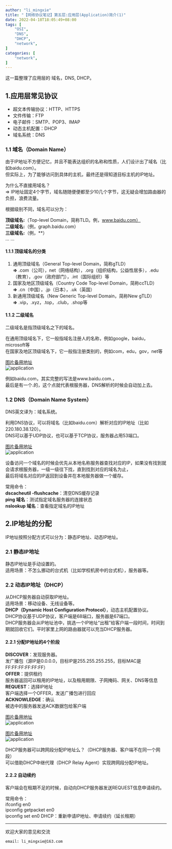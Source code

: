 ```yaml
---
author: "li_mingxie"
title: "【网络协议笔记】第五层:应用层(Application)简介(1)"
date: 2022-04-18T18:05:49+08:00
tags: [
    "OSI",
    "DNS",
    "DHCP",
    "network",
]
categories: [
    "network",
]
---
```


这一篇整理了应用层的 域名，DNS, DHCP。
<!--more-->
## 1.应用层常见协议

* 超文本传输协议：HTTP、HTTPS
* 文件传输：FTP
* 电子邮件：SMTP、POP3、IMAP
* 动态主机配置：DHCP
* 域名系统：DNS

### 1.1 域名（Domain Name）

由于IP地址不方便记忆，并且不能表达组织的名称和性质，人们设计出了域名（比如baidu.com）。  
但实际上，为了能够访问到具体的主机，最终还是得知道目标主机的IP地址。  

为什么不直接用域名？  
=> IP地址固定4个字节，域名随随便便都至少10几个字节，这无疑会增加路由器的负担，浪费流量。  

根据级别不同，域名可以分为：  

**顶级域名:**（Top-level Domain，简称TLD。例，www.baidu.com）  
**二级域名:**（例，graph.baidu.com）  
**三级域名:**（例，**）  
… …

#### 1.1.1 顶级域名的分类

1. 通用顶级域名（General Top-level Domain，简称gTLD）  
**=>** .com（公司），net（网络结构），.org（组织结构，公益性居多），.edu（教育），.gov（政府部门），.int（国际组织）等  
2. 国家及地区顶级域名（Country Code Top-level Domain，简称ccTLD）  
**=>** .cn（中国），.jp（日本），.uk（英国）  
3. 新通用顶级域名（New Generic Top-level Domain，简称New gTLD）  
**=>** .vip，.xyz，.top，.club，.shop等  

#### 1.1.2 二级域名  

二级域名是指顶级域名之下的域名。  

在通用顶级域名下，它一般指域名注册人的名称，例如google，baidu，microsoft等  
在国家及地区顶级域名下，它一般指注册类别的，例如com，edu，gov，net等  

[图片备用地址](https://limingxie.github.io/images/network/application/application_01.png)  
![application](https://mingxie-blog.oss-cn-beijing.aliyuncs.com/image/network/application/application_01.png?x-oss-process=image/resize,w_700,m_lfit)  

例如baidu.com，其实完整的写法是www.baidu.com.，  
最后是有一个.的，这个点就代表根服务器，DNS解析的时候会自动加上去。  

### 1.2 DNS（Domain Name System）

DNS英文译为：域名系统。  

利用DNS协议，可以将域名（比如baidu.com）解析对应的IP地址（比如220.180.38.120）。  
DNS可以基于UDP协议，也可以基于TCP协议，服务器占用53端口。  

[图片备用地址](https://limingxie.github.io/images/network/application/application_02.png)  
![application](https://mingxie-blog.oss-cn-beijing.aliyuncs.com/image/network/application/application_02.png?x-oss-process=image/resize,w_700,m_lfit)  

设备访问一个域名的时候会优先从本地名称服务器查找对应的IP，如果没有找到就会请求根服务器，一级一级往下找，直到找到对应的域名为止，  
最后将域名对应的IP返回到设备并在本地服务器做一个缓存。  

常用命令：  
**dscacheutil -flushcache**：清空DNS缓存记录  
**ping 域名**：测试指定域名服务器的连接状态  
**nslookup 域名**：查看指定域名的IP地址  

## 2.IP地址的分配

IP地址按照分配方式可以分为：静态IP地址、动态IP地址。  

### 2.1 静态IP地址

静态IP地址是手动设置的。  
适用场景：不怎么挪动的台式机（比如学校机房中的台式机），服务器等。  

### 2.2 动态IP地址（DHCP）

从DHCP服务器自动获取IP地址。  
适用场景：移动设备、无线设备等。  
**DHCP（Dynamic Host Configuration Protocol）**，动态主机配置协议。  
DHCP协议基于UDP协议，客户端是68端口，服务器是67端口。  
DHCP服务器会从IP地址池中，挑选一个IP地址“出租”给客户端一段时间，时间到期就回收它们。平时家里上网的路由器就可以充当DHCP服务器。  

#### 2.2.1 分配IP地址的4个阶段

**DISCOVER**：发现服务器。  
发广播包（源IP是0.0.0.0，目标IP是255.255.255.255，目标MAC是FF:FF:FF:FF:FF:FF）  
**OFFER**：提供租约  
服务器返回可以租用的IP地址，以及租用期限、子网掩码、网关、DNS等信息  
**REQUEST**：选择IP地址  
客户端选择一个OFFER，发送广播包进行回应  
**ACKNOWLEDGE**：确认  
被选中的服务器发送ACK数据包给客户端  

[图片备用地址](https://limingxie.github.io/images/network/application/application_03.png)  
![application](https://mingxie-blog.oss-cn-beijing.aliyuncs.com/image/network/application/application_03.png?x-oss-process=image/resize,w_400,m_lfit)  

[图片备用地址](https://limingxie.github.io/images/network/application/application_04.png)  
![application](https://mingxie-blog.oss-cn-beijing.aliyuncs.com/image/network/application/application_04.png?x-oss-process=image/resize,w_700,m_lfit)  

DHCP服务器可以跨网段分配IP地址么？（DHCP服务器、客户端不在同一个网段）  
可以借助DHCP中继代理（DHCP Relay Agent）实现跨网段分配IP地址。  

#### 2.2.2 自动续约

客户端会在租期不足的时候，自动向DHCP服务器发送REQUEST信息申请续约。  

常用命令：  
ifconfig en0  
ipconfig getpacket en0  
ipconfig set en0 DHCP：重新申请IP地址、申请续约（延长租期）  

----------------------------------------------
欢迎大家的意见和交流

`email: li_mingxie@163.com`
